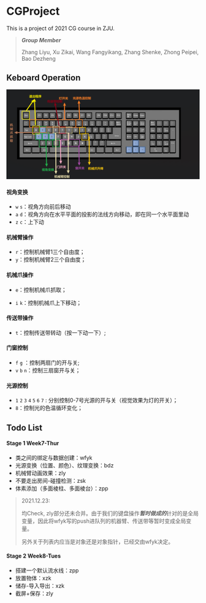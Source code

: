 # CGProject

This is a project of 2021 CG course in ZJU.

> ***Group Member***
>
> Zhang Liyu, Xu Zikai, Wang Fangyikang, Zhang Shenke, Zhong Peipei, Bao Dezheng

## Keboard Operation

![image-20211224025840151](README.assets/image-20211224025840151.png)

#### 视角变换

- `w` `s`：视角方向前后移动
- `a` `d`：视角方向在水平平面的投影的法线方向移动，即在同一个水平面里动
- `z` `c`：上下动

#### 机械臂操作

- `r`：控制机械臂1三个自由度；
- `y`：控制机械臂2三个自由度；

#### 机械爪操作

- `e`：控制机械爪抓取；

- `i` `k`：控制机械爪上下移动；

#### 传送带操作

- `t`：控制传送带转动（按一下动一下）;

#### 门窗控制

- `f` `g` ：控制两扇门的开与关;
- `v` `b` `n`：控制三扇窗开与关；

#### 光源控制

- `1` `2` `3` `4` `5` `6` `7` : 分别控制0-7号光源的开与关（视觉效果为灯的开关）；
- `8`：控制光的色温循环变化；

## Todo List

#### Stage 1 Week7-Thur
- 类之间的绑定与数据创建：wfyk 
- 光源变换（位置、颜色）、纹理变换：bdz 
- 机械臂动画效果：zly
- 不要走出房间-碰撞检测：zsk
- 体素添加（多面棱柱、多面棱台）：zpp

>2021.12.23:
>
>均Check, zly部分还未合并。由于我们的键盘操作***暂时做成的***针对的是全局变量，因此将wfyk写的push进队列的机器臂、传送带等暂时变成全局变量。
>
>另外关于列表内应当是对象还是对象指针，已经交由wfyk决定。

#### Stage 2 Week8-Tues

- 搭建一个默认流水线：zpp
- 放置物体：xzk
- 储存-导入导出：xzk
- 截屏+保存：zly
